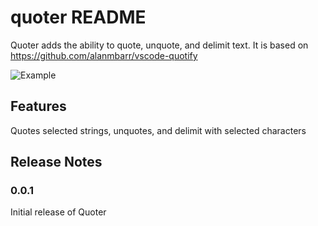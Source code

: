 # quoter README
Quoter adds the ability to quote, unquote, and delimit text. It is based on https://github.com/alanmbarr/vscode-quotify

![Example](images/example.gif)

## Features
Quotes selected strings, unquotes, and delimit with selected characters

## Release Notes

### 0.0.1

Initial release of Quoter
